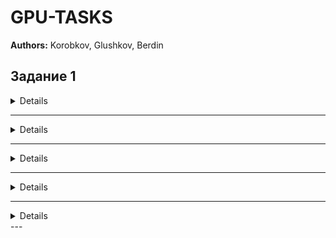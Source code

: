 # GPU-TASKS  

**Authors:** Korobkov, Glushkov, Berdin  

##  Задание 1  

<details>
###  Часть 1  
Написать программу на языке **CUDA C/C++**, вычисляющую функцию от вещественных аргументов (из предложенного списка) в двух реализациях:  
- для **CPU**  
- для **GPU**  

Для представления чисел использовать тип **`float`**.  

</details>

---

<details>
###  Часть 2  
Добавить в программу функциональность:  
- **Сравнение по времени выполнения**  
  - GPU: использовать события CUDA (**`cudaEvent_t`**)  
  - CPU: использовать таймеры высокого разрешения (**`CLOCK_PROCESS_CPUTIME_ID`** или `std::chrono::high_resolution_clock`)  
- **Сравнение результатов вычислений**  
  - метрика: модуль разности значений  
  - если результат векторный → применить метрику к каждой паре и взять **максимум**  
</details>

---

<details>
  ###  Часть 3  
  Провести вычислительный эксперимент:  
  - построить **графики вычислительных сложностей** двух реализаций (CPU vs GPU)  
  - выполнить анализ и интерпретацию результатов  
</details>

---

<details>
  
###  Часть 4  
Подготовить **отчёт**, который должен содержать:  
1. Исходный код программы  
2. Названия используемых **GPU** и **CPU**  
3. Графики вычислительных сложностей  
4. Описание полученных графиков  
</details>

---

<details>
###  Часть 5  
Ответить на вопросы о работе программы и её исходном коде.  
</details>
---
